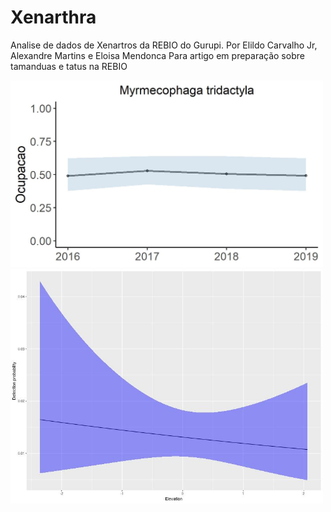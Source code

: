 # Xenarthra
Analise de dados de Xenartros da REBIO do Gurupi.
Por Elildo Carvalho Jr, Alexandre Martins e Eloisa Mendonca
Para artigo em preparação sobre tamanduas e tatus na REBIO


<img src="results/Myrmecophaga tridactyla.jpg" title="Myrmecophaga tridactyla, 2016 to 2019" width="500">

<img src="results/dummy_elevation_psi.jpg" title="Dummy result" width="500">